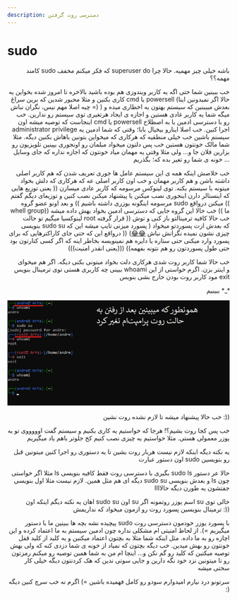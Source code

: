 ```yaml
---
description: دسترسی روت گرفتن
---
```


# sudo

<p align="right">کامند sudo که فکر میکنم مخفف superuser do باشه خیلی چیز مهمیه. حالا چرا مهمه؟؟</p>

<p align="right">خب ببینین شما حتی اگه یه کاربر ویندوزی هم بوده باشید بالاخره تا امروز شده بخواین یه کاری بکنین و مثلا محبور شدین که برین سراغ cmd یا powersell (حالا اگر نمیدونین اینا چیه اصلا مهم نیس، نگران نباش =) ) بعدش میبینین که سیستم بهتون یه اخطاری میده و میگه شما یه کاربر غادی هستین و اجازه ی ایجاد هرتغیری توی سیستم رو ندارین. خب اینجاست که توصیه میشه اون cmd یا powersell رو با دسترسی ادمین یا به اصطلاح administrator privilege اجرا کنین. خب اصلا اینارو بیخیال بابا؛ وقتی که شما ادمین یه سیستم باشین خب خیلی منطقیه که هرکاری که میخواین بتونین باهاش بکنین دیگه. مثلا شما مالک خونتون هستین خب پس دلتون میخواد مبلمان رو اونجوری بپینین تلویزیون رو بزارین فلان جا و... ولی مثلا وقتی یه مهمان میاد خونتون که اجازه نداره که جای وسایل خونه ی شما رو تغیر بده که؛ بگذریم ...</p>

<p align="right">خب خلاصش اینکه همه ی این سیستم عامل ها جوری تعریف شدن که هم کاربر اصلی داشته باشن و هم کاربر مهمان و خب اون کاربر اصلی عه که هرکاری که دلش بخواد میتونه با سیستم بکنه. توی لینوکس مرسومه که کاربر عادی میسازن (( یعنی توزیع هایی که اینستالر دارن اینجوری نصب میکنن یا پیشنهاد میکنن نصب کنین و توزیعای دیگم گفتم مرسومه اینگونه یوزری داشته باشیم )) و بعد اونو عضو گروه sudo میکنن درواقع (( whell group)) خب حالا این گروه جایی که دسترسی ادمین بخواد بهش داده میشه (( ما لینوکسیا میگیم تو حالت root قرار گرفته )) خب حالا کافیه ترمینالتو باز کنی و توش بنویسی sudo su که بعدش ازت پسوردتو میخواد ( پسورد میزنی تایپ میشه این که چیزی نشون نمیده نگرانش نباش <a href="https://emojikeyboard.org/copy/Face_with_Tears_of_Joy_Emoji_%F0%9F%98%82?utm_source=extlink">😂</a><a href="https://emojikeyboard.org/copy/Face_with_Tears_of_Joy_Emoji_%F0%9F%98%82?utm_source=extlink">😂</a>) (( درواقع این که حتی جای کاراکترهایی که برای پسورد وارد میکنی حتی ستاره یا دایره هم نمینویسه بخاطر اینه که اگر کسی کنارتون بود حتی طول پسوردتون رو هم نتونه بفهمه)) (((یعنی انقدر امنیت)))</p>

<p align="right">خب حالا شما کاربر روت شدی هرکاری دلت بخواد میتونی بکنی دیگه. اگر هم میخوای ببینی چه کاربری هستی توی ترمینال بنویس whoami و اینتر بزن. اگرم خواستی از این مود کاربر روت بودن خارج بشی بنویس exit</p>

<p align="right">ببینیم *_*</p>

![](.gitbook/assets/screenshot-2021-06-20-140529.png)

<p align="right">خب حالا پیشنهاد میشه تا لازم نشده روت نشین :))</p>

<p align="right">خب پس کجا روت بشیم؟! هرجا که خواستیم یه کاری بکنیم و سیستم گفت اوووووی تو یه یوزر معمولی هستی. مثلا خواستیم یه چیزی نصب کنیم کخ جلوتر باهم یاد میگیریم</p>

<p align="right">یه نکته دیگه اینکه لازم نیست هربار روت بشین تا یه دستوری رو اجرا کنین میتونین قبل اون دستور عبارت sudo رو بنویسین</p>

<p align="right">مثلا اگر خواستی ls بگیری با دسترسی روت فقط کافیه بنویسی sudo ls حالا عر دستور دیگه ای هم مثل همین. لازم نیست مثلا اول بنویسی sudo su و بعدش بنویسی ls چون جفتشون یه طورن دیگه حالاااا</p>

<p align="right">اهان یه نکته دیگم اینکه اون sudo su اون su اسم یوزر روتمونه اگر su خالی توی ترمینال بنویسین پسورد روت رو ازمون میخواد که نداریمش :))</p>

<p align="right">پیچیده نشه بچه ها ببینین ما با دستور sudo با پسورد یوزر خودمون دسترسی روت میگیریم =). از لحاظ امنیتی ام مشکلی نداره چون ادمین سیستم به ما اعتماد کرده و این اچازه رو به ما داده. مثل اینکه شما مثلا به بچتون اعتماد میکنین و یه کلید از کلید قفل خونتون رو بهش میدین. خب دیگه بچتون که نمیاد از خونه ی شما دزدی کنه که ولی بهش توصیه میکنین که کلید رو گم نکن و... اینچا ام من به شما همین توصیه رو میکنم رمزتون رو تا میتونین نزد خود نگه دارین و جایی سوتی ندین که هک کردنتون دیگه خیلی کار سختی میشه</p>

<p align="right">سرتونو درد نیارم امیدوارم سودو رو کامل فهمیده باشین =) اگرم نه خب سرچ کنین دیگه :)</p>
